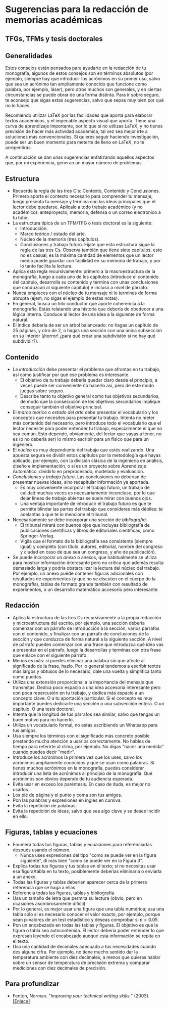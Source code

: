 # Sugerencias para la redacción de memorias académicas
## TFGs, TFMs y tesis doctorales


## Generalidades

Estos consejos están pensados para ayudarte en la redacción de tu monografía, algunos de estos consejos son en términos absolutos (por ejemplo, siempre hay que introducir los acrónimos en su primer uso, salvo que sea un acrónimo tan ampliamente conocido que funcione como palabra, por ejemplo, láser), pero otros muchos son generales, y en ciertas circunstancias se puede obrar de una forma distinta. Para ir sobre seguro, te aconsejo  que sigas estas sugerencias, salvo que sepas muy bien por qué no lo haces.

Recomiendo utilizar LaTeX por las facilidades que aporta para elaborar textos académicos, y el impecable aspecto visual que aporta. Tiene una curva de aprendizaje importante, por lo que si no utilizas LaTeX, y no tienes previsión de hacer más actividad académica, tal vez sea mejor irte a soluciones más convencionales. Si quieres seguir haciendo investigación, puede ser un buen momento para meterte de lleno en LaTeX, no te arrepentirás.

A continuación se dan unas sugerencias enfatizando aquellos aspectos que, por mi experiencia, generan un mayor número de problemas.

## Estructura
- Recuerda la regla de las tres C's: Contexto, Contenido y Conclusiones. Primero aporta el contexto necesario para comprender tu mensaje, luego presenta tu mensaje y termina con las ideas principales que el lector debe quedarse. Aplícalo a todo trabajo académico (y no académico): anteproyecto, memoria, defensa o un correo electrónico a tu tutor.
- La estructura típica de un TFM/TFG o tesis doctoral es la siguiente:
  * Introducción.
  * Marco teórico / estado del arte.
  * Núcleo de la memoria (tres capítulos).
  * Conclusiones y trabajo futuro.
  Fíjate que esta estructura sigue la regla de las tres Cs. Observa también que tiene siete capítulos, esto no es casual, es la máxima cantidad de elementos que un lector medio puede guardar con facilidad en su memoria de trabajo, y por lo tanto facilita la lectura.
- Aplica esta regla recursivamente: primero a la macroestructura de la monografía, luego a cada uno de los capítulos (introduce el contenido del capítulo, desarrolla su contenido y termina con unas conclusiones que conduzcan al siguiente capítulo) e incluso a nivel de párrafo.
- Nunca empieces con el núcleo de tu mensaje ni lo termines de forma abrupta (ejem, no sigas el ejemplo de estas notas).
- En general, busca un hilo conductor que aporte coherencia a la monografía. Estás relatando una historia que debería de obedecer a una lógica interna. Conduce al lector de una idea a la siguiente de forma natural.
- El índice debería de ser un árbol balanceado: no hagas un capítulo de 25 páginas, y otro de 2, o hagas una sección con una única subsección en su interior (¡horror! ¿para qué crear una subdivisión si no hay qué subdividir?).

## Contenido
- La *introducción* debe presentar el problema que afrontas en tu trabajo, así como justificar por qué ese problema es interesante. 
  - El objetivo de tu trabajo debería quedar claro desde el principio, a veces puede ser conveniente no hacerlo así, pero de este modo juegas sobre seguro.
  - Describe tanto tu objetivo general como tus objetivos secundarios, de modo que la consecución de los objetivos secundarios implique conseguir también el objetivo principal.
- El *marco teórico* o *estado del arte* debe presentar el vocabulario y los conceptos que necesites para presentar tu trabajo. Intenta no meter más contenido del necesario, pero introduce todo el vocabulario que el lector necesite para poder entender tu trabajo, especialmente el que no sea común. Esto depende, obviamente, del lector que vayas a tener, no es (o no debería ser) lo mismo escribir para un físico que para un ingeniero.
- El *núcleo* es muy dependiente del trabajo que estés realizando. Una apuesta segura es dividir estos capítulos por la metodología que hayas aplicado, por ejemplo, con la división clásica de la ingeniería en análisis, diseño e implementación, o si es un proyecto sobre Aprendizaje Automático, dividirlo en preprocesado, modelado y evaluación.
- *Conclusiones y trabajo futuro*. Las conclusiones no deberían de presentar nuevas ideas, sino recapitular información ya aportada.
  - Es muy conveniente incorporar el trabajo futuro, un trabajo de calidad muchas veces es necesariamente inconcluso, por lo que dejar líneas de trabajo abiertas se suele mirar con buenos ojos.
  - Una ventaja importante de introducir el trabajo futuro es que te permite blindar las partes del trabajo que consideres más débiles: te adelantas a que te lo mencione el tribunal.
- Necesariamente se debe incorporar una sección de *bibliografía*.
  - El tribunal mirará con buenos ojos que incluyas bibliografía de publicaciones científicas y libros de editoriales científicas, como Springer-Verlag.
  - Vigila que el formato de la bibliografía sea consistente (siempre igual) y completo (con título, autores, editorial, nombre del congreso y ciudad en caso de que sea un congreso, y año de publicación).
- Se puede incorporar un *anexo* o anexos, que habitualmente se utiliza para mostrar información interesante pero no crítica que además resulta demasiado larga y podría obstaculizar la lectura del núcleo del trabajo. Por ejemplo, un anexo puede contener figuras adicionales con resultados de experimentos (y que no se discuten en el cuerpo de la monografía), tablas de formato grande también con resultado de experimentos, o un desarrollo matemático accesorio pero interesante.
  
## Redacción
- Aplica la estructura de las tres Cs recursivamente a la propia redacción y microestructura del escrito, por ejemplo, una sección debería comenzar con un párrafo de introducción a la sección, varios párrafos con el contenido, y finalizar con un párrafo de conclusiones de la sección y que conduzca de forma natural a la siguiente sección. A nivel de párrafo puedes comenzar con una frase que introduzca qué idea vas a presentar en el párrafo, luego la desarrollas y terminas con otra frase que enlace con el siguiente párrafo.
- Menos es más: si puedes eliminar una palabra sin que afecte al significado de la frase, hazlo. Por lo general tendemos a escribir textos más largos y obtusos de lo necesario, dale una vuelta y simplifica tanto como puedas.
- Utiliza una extensión proporcional a la importancia del mensaje que transmitas. Dedica poco espacio a una idea accesoria interesante pero con poca repercusión en tu trabajo, y dedica más espacio a un concepto clave. O a tu aportación particular. Si el concepto es muy importante puedes dedicarle una sección o una subsección entera. O un capítulo. O una tesis doctoral.
- Intenta que la longitud de tus párrafos sea similar, salvo que tengas un buen motivo para no hacerlo.
- Utiliza un vocabulario formal, no estás escribiendo un Whatsapp para tus amigos.
- Usa siempre los términos con el significado más concreto posible prestando mucha atención a usarlos correctamente. No hables de tiempo para referirte al clima, por ejemplo. No digas "hacer una medida" cuando puedes decir "medir".
- Introduce los acrónimos la primera vez que los uses, salvo los acrónimos ampliamente conocidos y que se usan como palabras. Si tienes muchos acrónimos en la monografía, puedes considerar introducir una lista de acrónimos al principio de la monografía. Qué acrónimos son obvios depende de tu audiencia esperada.
- Evita usar en exceso los paréntesis. En caso de duda, es mejor no usarlos.
- Los pié de página y el punto y coma son tus amigos.
- Pon las palabras y expresiones en inglés en cursiva. 
- Evita la repetición de palabras.
- Evita la repetición de ideas, salvo que sea algo clave y se desee incidir en ello.

## Figuras, tablas y ecuaciones
- Enumera todas tus figuras, tablas y ecuaciones para referenciarlas después usando el número.
  - Nunca uses expresiones del tipo "como se puede ver en la figura siguiente", dí más bien "como se puede ver en la Figura 3".
- Explica todas tus figuras y tus tablas en el texto; si no necesitas usar esa figura/tabla en tu texto, posiblemente deberías eliminarla o enviarla a un anexo.
- Todas las figuras y tablas deberian aparecer cerca de la primera referencia que se haga a ellas. 
- Referencia todas las figuras, tablas y bibliografía.
- Usa un tamaño de letra que permita su lectura (obvio, pero en ocasiones asombrosamente difícil).
- Por lo general, es mejor usar una figura que una tabla numérica; usa una tabla sólo si es necesario conocer el valor exacto, por ejemplo, porque sean p-valores de un test estadístico y deseas comprobar si $p<0.05$.
- Pon un encabezado en todas las tablas y figuras. El objetivo es que la figura o tabla sea autocontenida. El lector debería poder entender lo que expresan leyendo el encabezado aunque esta información se repita en el texto.
- Usa una cantidad de decimales adecuado a tus necesidades cuando des alguna cifra. Por ejemplo, no tiene mucho sentido dar la temperatura ambiente con diez decimales, a menos que quieras hablar sobre un sensor de temperatura de precisión extrema y comparar mediciones con diez decimales de precisión. 

## Para profundizar
- Fenton, Norman. "*Improving your technical writing skills.*" (2003). [[Enlace]](https://www.eecs.qmul.ac.uk/~norman/papers/good_writing/Technical%20writing.pdf)